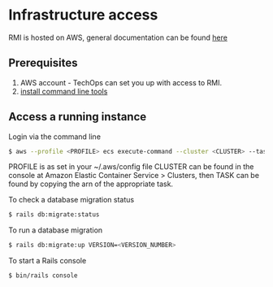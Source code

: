 # Infrastructure access

RMI is hosted on AWS, general documentation can be found [here](https://docs.aws.amazon.com/)

## Prerequisites

1. AWS account - TechOps can set you up with access to RMI.
2. [install command line tools](https://docs.aws.amazon.com/cli/latest/userguide/getting-started-install.html)

## Access a running instance

Login via the command line
```bash
$ aws --profile <PROFILE> ecs execute-command --cluster <CLUSTER> --task <TASK> --container admin --interactive --command "/bin/sh"
```
PROFILE is as set in your ~/.aws/config file
CLUSTER can be found in the console at Amazon Elastic Container Service > Clusters, then TASK can be found by copying the arn of the appropriate task.

To check a database migration status

```bash
$ rails db:migrate:status
```

To run a database migration 

```bash
$ rails db:migrate:up VERSION=<VERSION_NUMBER>
```

To start a Rails console

```bash
$ bin/rails console
```
